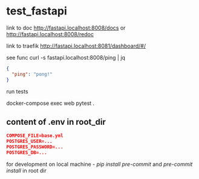 # test_fastapi

link to doc
http://fastapi.localhost:8008/docs or
http://fastapi.localhost:8008/redoc

link to traefik
http://fastapi.localhost:8081/dashboard/#/


see func
curl -s fastapi.localhost:8008/ping | jq
```json
{
  "ping": "pong!"
}
```

run tests

docker-compose exec web pytest .

## content of .env in root_dir
```json
COMPOSE_FILE=base.yml
POSTGRES_USER=...
POSTGRES_PASSWORD=...
POSTGRES_DB=...
```


for development
on local machine - *pip install pre-commit* and *pre-commit install* in root dir
